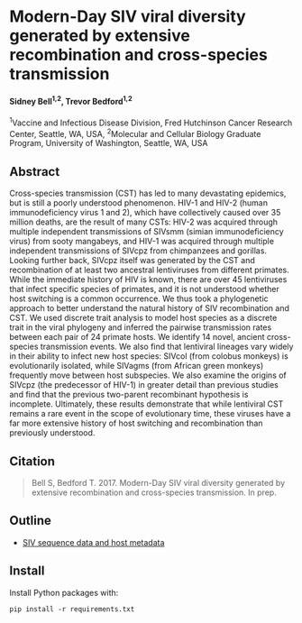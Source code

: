 # Modern-Day SIV viral diversity generated by extensive recombination and cross-species transmission

#### Sidney Bell<sup>1,2</sup>, Trevor Bedford<sup>1,2</sup>

<sup>1</sup>Vaccine and Infectious Disease Division, Fred Hutchinson Cancer Research Center, Seattle, WA, USA, <sup>2</sup>Molecular and Cellular Biology Graduate Program, University of Washington, Seattle, WA, USA

## Abstract

Cross-species transmission (CST) has led to many devastating epidemics, but is still a poorly understood phenomenon. HIV-1 and HIV-2 (human immunodeficiency virus 1 and 2), which have collectively caused over 35 million deaths, are the result of many CSTs: HIV-2 was acquired through multiple independent transmissions of SIVsmm (simian immunodeficiency virus) from sooty mangabeys, and HIV-1 was acquired through multiple independent transmissions of SIVcpz from chimpanzees and gorillas.  Looking further back, SIVcpz itself was generated by the CST and recombination of at least two ancestral lentiviruses from different primates. While the immediate history of HIV is known, there are over 45 lentiviruses that infect specific species of primates, and it is not understood whether host switching is a common occurrence. We thus took a phylogenetic approach to better understand the natural history of SIV recombination and CST. We used discrete trait analysis to model host species as a discrete trait in the viral phylogeny and inferred the pairwise transmission rates between each pair of 24 primate hosts. We identify 14 novel, ancient cross-species transmission events. We also find that lentiviral lineages vary widely in their ability to infect new host species: SIVcol (from colobus monkeys) is evolutionarily isolated, while SIVagms (from African green monkeys) frequently move between host subspecies. We also examine the origins of SIVcpz (the predecessor of HIV-1) in greater detail than previous studies and find that the previous two-parent recombinant hypothesis is incomplete. Ultimately, these results demonstrate that while lentiviral CST remains a rare event in the scope of evolutionary time, these viruses have a far more extensive history of host switching and recombination than previously understood.

## Citation

> Bell S, Bedford T. 2017. Modern-Day SIV viral diversity generated by extensive recombination and cross-species transmission. In prep.

## Outline

* [SIV sequence data and host metadata](data/)

## Install

Install Python packages with:

    pip install -r requirements.txt
